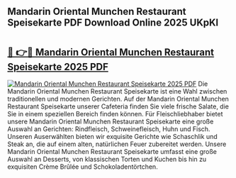 ## Mandarin Oriental Munchen Restaurant Speisekarte PDF Download Online 2025 UKpKl

# <h2><a href="http://gcdyew1.nevu.top/?p=Mandarin+Oriental+Munchen+Restaurant+Speisekarte">🔗 👉🔴 Mandarin Oriental Munchen Restaurant Speisekarte 2025 PDF</a></h2>

[![Mandarin Oriental Munchen Restaurant Speisekarte 2025 PDF](https://i.imgur.com/dBaPXMq.png)](http://gcdyew1.nevu.top/?p=Mandarin+Oriental+Munchen+Restaurant+Speisekarte)
Die Mandarin Oriental Munchen Restaurant Speisekarte ist eine Wahl zwischen traditionellen und modernen Gerichten. Auf der Mandarin Oriental Munchen Restaurant Speisekarte unserer Cafeteria finden Sie viele frische Salate, die Sie in einem speziellen Bereich finden können. Für Fleischliebhaber bietet unsere Mandarin Oriental Munchen Restaurant Speisekarte eine große Auswahl an Gerichten: Rindfleisch, Schweinefleisch, Huhn und Fisch. Unseren Auserwählten bieten wir exquisite Gerichte wie Schaschlik und Steak an, die auf einem alten, natürlichen Feuer zubereitet werden. Unsere Mandarin Oriental Munchen Restaurant Speisekarte umfasst eine große Auswahl an Desserts, von klassischen Torten und Kuchen bis hin zu exquisiten Crème Brûlée und Schokoladentörtchen.
